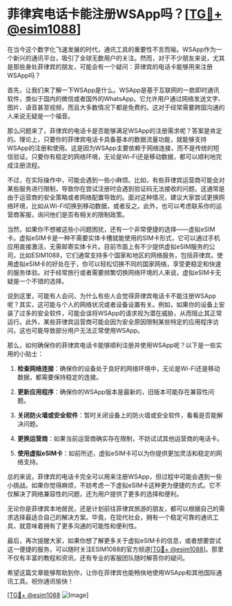 # 菲律宾电话卡能注册WSApp吗？[[TG💪+ @esim1088](https://t.me/s/esim1088)]

在当今这个数字化飞速发展的时代，通讯工具的重要性不言而喻。WSApp作为一个新兴的通讯平台，吸引了全球无数用户的关注。然而，对于不少朋友来说，尤其是那些身处菲律宾的朋友，可能会有一个疑问：菲律宾的电话卡能够用来注册WSApp吗？

首先，让我们来了解一下WSApp是什么。WSApp是基于互联网的一款即时通讯软件，类似于国内的微信或者国外的WhatsApp。它允许用户通过网络发送文字、图片、语音甚至视频，而且大多数情况下都是免费的。这对于经常需要跨国沟通的人来说无疑是一个福音。

那么问题来了，菲律宾的电话卡是否能够满足WSApp的注册需求呢？答案是肯定的。理论上，只要你的菲律宾电话卡具备基本的数据流量功能，就能够支持WSApp的注册和使用。这是因为WSApp主要依赖于网络连接，而不是传统的短信验证。只要你有稳定的网络环境，无论是Wi-Fi还是移动数据，都可以顺利地完成注册流程。

不过，在实际操作中，可能会遇到一些小麻烦。比如，有些菲律宾运营商可能会对某些服务进行限制，导致你在尝试注册时会遇到验证码无法接收的问题。这通常是由于运营商的安全策略或者网络配置导致的。面对这种情况，建议大家尝试更换网络环境，比如从Wi-Fi切换到移动数据，或者反之。此外，也可以考虑联系你的运营商客服，询问他们是否有相关的限制政策。

当然，如果你不想被这些小问题困扰，还有一个非常便捷的选择——虚拟eSIM卡。虚拟eSIM卡是一种不需要实体卡槽就能使用的SIM卡形式，它可以通过手机应用直接激活，无需邮寄实体卡片。目前市面上有不少提供虚拟eSIM服务的公司，比如ESIM1088，它们通常支持多个国家和地区的网络服务，包括菲律宾。使用虚拟eSIM卡的好处在于，你可以轻松切换不同的国家网络，享受更稳定和快速的服务体验。对于经常旅行或者需要频繁切换网络环境的人来说，虚拟eSIM卡无疑是一个不错的选择。

说到这里，可能有人会问，为什么有些人会觉得菲律宾电话卡不能注册WSApp呢？其实，这可能与个人的网络状况或者设备设置有关。例如，如果你的设备上安装了过多的安全软件，可能会误将WSApp的请求视为潜在威胁，从而阻止其正常运行。此外，某些菲律宾运营商可能会因为安全原因限制某些特定的应用程序访问，这也可能导致部分用户无法正常使用WSApp。

那么，如何确保你的菲律宾电话卡能够顺利注册并使用WSApp呢？以下是一些实用的小贴士：

1. **检查网络连接**：确保你的设备处于良好的网络环境中，无论是Wi-Fi还是移动数据，都需要保持稳定的连接。
   
2. **更新应用程序**：确保你的WSApp版本是最新的，旧版本可能存在兼容性问题。

3. **关闭防火墙或安全软件**：暂时关闭设备上的防火墙或安全软件，看看是否能解决问题。

4. **更换运营商**：如果当前运营商确实存在限制，不妨试试其他运营商的电话卡。

5. **使用虚拟eSIM卡**：如前所述，虚拟eSIM卡可以为你提供更加灵活和稳定的网络支持。

总的来说，菲律宾的电话卡完全可以用来注册WSApp，但过程中可能会遇到一些小挑战。如果你觉得麻烦，不妨考虑一下虚拟eSIM卡这种更为便捷的方式。它不仅解决了网络兼容性的问题，还为用户提供了更多的选择和便利。

无论你是菲律宾本地居民，还是计划前往菲律宾旅游的朋友，都可以根据自己的需求选择最适合自己的解决方案。毕竟，在现代社会，拥有一个稳定可靠的通讯工具，就意味着拥有了更多沟通的可能性和便利性。

最后，再次提醒大家，如果你想了解更多关于虚拟eSIM卡的信息，或者想要尝试这一便捷的服务，可以随时关注ESIM1088的官方频道[[TG💪+ @esim1088](https://t.me/s/esim1088)]。那里不仅有丰富的教程和资讯，还有专业的客服团队随时解答你的疑问。

希望这篇文章能够帮助到你，让你在菲律宾也能畅快地使用WSApp和其他国际通讯工具。祝你通讯愉快！

[[TG💪+ @esim1088](https://t.me/s/esim1088) ![Image](https://i.postimg.cc/4NQfJmqS/Snipaste-2025-05-13-00-14-12.png)]